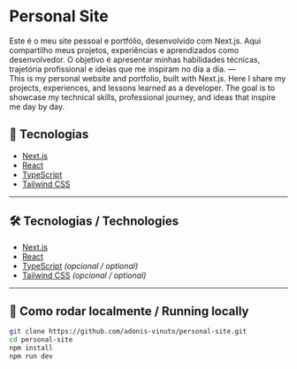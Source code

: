 # Personal Site

Este é o meu site pessoal e portfólio, desenvolvido com Next.js. Aqui compartilho meus projetos, experiências e aprendizados como desenvolvedor. O objetivo é apresentar minhas habilidades técnicas, trajetória profissional e ideias que me inspiram no dia a dia.
—  
This is my personal website and portfolio, built with Next.js. Here I share my projects, experiences, and lessons learned as a developer. The goal is to showcase my technical skills, professional journey, and ideas that inspire me day by day.

## 🧰 Tecnologias

- [Next.js](https://nextjs.org/)
- [React](https://reactjs.org/)
- [TypeScript](https://www.typescriptlang.org/)
- [Tailwind CSS](https://tailwindcss.com/)

---

## 🛠️ Tecnologias / Technologies

- [Next.js](https://nextjs.org/)
- [React](https://reactjs.org/)
- [TypeScript](https://www.typescriptlang.org/) *(opcional / optional)*
- [Tailwind CSS](https://tailwindcss.com/) *(opcional / optional)*

---

## 🚀 Como rodar localmente / Running locally

```bash
git clone https://github.com/adonis-vinuto/personal-site.git
cd personal-site
npm install
npm run dev
